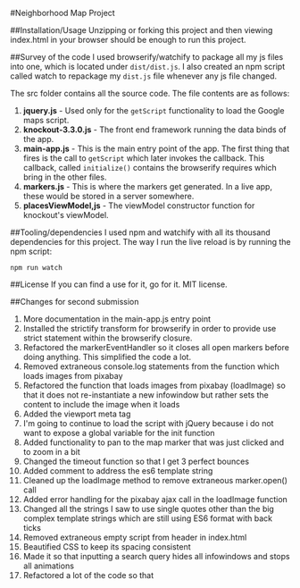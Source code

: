 #Neighborhood Map Project

##Installation/Usage
Unzipping or forking this project and then viewing index.html in your browser should be enough to run this project.

##Survey of the code
I used browserify/watchify to package all my js files into one, which is located under `dist/dist.js`. I also created an npm script called watch to repackage my `dist.js` file whenever any js file changed.

The src folder contains all the source code. The file contents are as follows:  
1. **jquery.js** - Used only for the `getScript` functionality to load the Google maps script.  
2. **knockout-3.3.0.js** - The front end framework running the data binds of the app.  
3. **main-app.js** - This is the main entry point of the app. The first thing that fires is the call to `getScript` which later invokes the callback. This callback, called `initialize()` contains the browserify requires which bring in the other files.  
4. **markers.js** - This is where the markers get generated. In a live app, these would be stored in a server somewhere.  
5. **placesViewModel,js** - The viewModel constructor function for knockout's viewModel.  

##Tooling/dependencies
I used npm and watchify with all its thousand dependencies for this project. The way I run the live reload is by running the npm script:

`npm run watch`

##License
If you can find a use for it, go for it. MIT license.

##Changes for second submission
1. More documentation in the main-app.js entry point
2. Installed the strictify transform for browserify in order to provide use strict statement within the browserify closure.
3. Refactored the markerEventHandler so it closes all open markers before doing anything. This simplified the code a lot.
4. Removed extraneous console.log statements from the function which loads images from pixabay
5. Refactored the function that loads images from pixabay (loadImage) so that it does not re-instantiate a new infowindow but rather sets the content to include the image when it loads
6. Added the viewport meta tag
7. I'm going to continue to load the script with jQuery because i do not want to expose a global variable for the init function
8. Added functionality to pan to the map marker that was just clicked and to zoom in a bit
9. Changed the timeout function so that I get 3 perfect bounces
10. Added comment to address the es6 template string
11. Cleaned up the loadImage method to remove extraneous marker.open() call
12. Added error handling for the pixabay ajax call in the loadImage function
13. Changed all the strings I saw to use single quotes other than the big complex template strings which are still using ES6 format with back ticks
14. Removed extraneous empty script from header in index.html
15. Beautified CSS to keep its spacing consistent
16. Made it so that inputting a search query hides all infowindows and stops all animations
17. Refactored a lot of the code so that 
